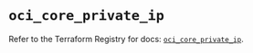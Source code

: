 # `oci_core_private_ip`

Refer to the Terraform Registry for docs: [`oci_core_private_ip`](https://registry.terraform.io/providers/oracle/oci/7.19.0/docs/resources/core_private_ip).
